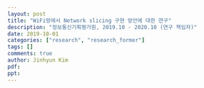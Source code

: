 ```yaml
---
layout: post
title: "WiFi망에서 Network slicing 구현 방안에 대한 연구"
description: "정보통신기획평가원, 2019.10 - 2020.10 (연구 책임자)"
date: 2019-10-01
categories: ["research", "research_former"]
tags: []
comments: true
author: Jinhyun Kim
pdf:
ppt:
---
```

